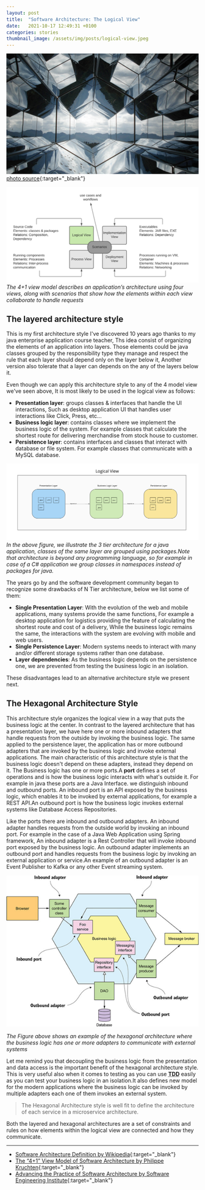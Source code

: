 ```yaml
---
layout: post
title:  "Software Architecture: The Logical View"
date:   2021-10-17 12:49:31 +0100
categories: stories
thumbnail_image: /assets/img/posts/logical-view.jpeg
---
```

![author](/assets/img/posts/logical-view.jpeg)
[photo source](https://dz2cdn1.dzone.com/storage/article-thumb/8685724-thumb.jpg){:target="_blank"}

![The 1+4 Model View](/assets/img/figures/1plus4model-logical-view.png)
*The 4+1 view model describes an application’s architecture using four views, along with scenarios that show how the elements within each view collaborate to handle requests*


##  The layered architecture style
This is my first architecture style I've discovered 10 years ago thanks to my java enterprise application course teacher, Ths idea
consist of organizing the elements of an application into layers. Those elements could be java classes grouped by the responsibility type
they manage and respect the rule that each layer should depend only on the layer below it, Another version also tolerate that a layer can
depends on the any of the layers below it.

Even though we can apply this architecture style to any of the 4 model view we've seen above, It is most likely to be used in the logical view
as follows:

* __Presentation layer__: groups classes & interfaces that handle the UI interactions, Such as desktop application UI that handles user interactions like Click, Press, etc...
* __Business logic layer__: contains classes where we implement the business logic of the system. For example classes that calculate the shortest route for delivering merchandise from stock house to customer.
* __Persistence layer__: contains interfaces and classes that interact with database or file system. For example classes that communicate with a MySQL database.

![3 Tier Java Application Architecture](/assets/img/figures/n-tier-architecture-style-java.jpg)
<i>In the above figure, we illustrate the 3 tier architecture for a java application, classes of the same layer are grouped using packages.Note that architecture is beyond
any programming language, so for example in case of a C# application we group classes in namespaces instead of packages for java.</i>

The years go by and the software development community began to recognize some drawbacks of N Tier architecture, below we list some of them:

- __Single Presentation Layer__: With the evolution of the web and mobile applications, many systems provide the same functions, For example a desktop application
    for logistics providing the feature of calculating the shortest route and cost of a delivery, While the business logic remains the same, 
    the interactions with the system are evolving with mobile and web users.
- __Single Persistence Layer__: Modern systems needs to interact with many and/or different storage systems rather than one database.
- __Layer dependencies__: As the business logic depends on the persistence one, we are prevented from testing the business logic in an isolation.

These disadvantages lead to an alternative architecture style we present next.

## The Hexagonal Architecture Style
This architecture style organizes the logical view in a way that puts the business logic at the center. In contrast to the layered
architecture that has a presentation layer, we have here one or more inbound adapters that handle requests from the outside by invoking
the business logic. The same applied to the persistence layer, the application has or more outbound adapters that are invoked by the business logic and invoke external applications.
The main characteristic of this architecture style is that the business logic doesn't depend on these adapters, instead they depend on it.
The Business logic has one or more ports.A __port__ defines a set of operations and is how the business logic interacts with
what's outside it. For example in java these ports are a Java Interface. we distinguish inbound and outbound ports. An inbound port is an API exposed by
the business logic, which enables it to be invoked by external applications, for example a REST API.An outbound port is how the business
logic invokes external systems like Database Access Repositories.

Like the ports there are inbound and outbound adapters. An inbound adapter handles requests from the outside world
by invoking an inbound port. For example in the case of a Java Web Application using Spring framework, An inbound
adapter is a Rest Controller that will invoke inbound port exposed by the business logic.
An outbound adapter implements an outbound port and handles requests from the business logic by invoking an external
application or service.An example of an outbound adapter is an Event Publisher to Kafka or any other Event streaming system.

![Hexagonal Architecture](/assets/img/figures/hexagonal-architecture.jpeg)

*The Figure above shows an example of the hexagonal architecture where the business logic has one or more adapters to communicate with external systems*

Let me remind you that decoupling the business logic from the presentation and data access is the important benefit
of the hexagonal architecture style. This is very useful also when it comes to testing as you can use <abbr title="Test Driven Development">__TDD__</abbr>
easily as you can test your business logic in an isolation.It also defines new model for the modern applications where the 
business logic can be invoked by multiple adapters each one of them invokes an external system.

> The Hexagonal Architecture style is well fit to define the architecture of each service in a microservice architecture.

Both the layered and hexagonal architectures are a set of constraints and rules on how elements within the logical
view are connected and how they communicate.

----

* [Software Architecture Definition by Wikipedia](https://en.wikipedia.org/wiki/Software_architecture){:target="_blank"}
* [The “4+1” View Model of Software Architecture by Philippe Kruchten](https://www.cs.ubc.ca/~gregor/teaching/papers/4+1view-architecture.pdf){:target="_blank"}
* [Advancing the Practice of Software Architecture by Software Engineering Institute](https://www.sei.cmu.edu/our-work/software-architecture/){:target="_blank"}
